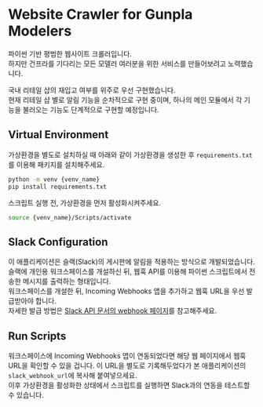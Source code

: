 # Website Crawler for Gunpla Modelers
파이썬 기반 평범한 웹사이트 크롤러입니다.  
하지만 건프라를 기다리는 모든 모델러 여러분을 위한 서비스를 만들어보려고 노력했습니다.  
  
국내 리테일 샵의 재입고 여부를 위주로 우선 구현했습니다.  
현재 리테일 샵 별로 알림 기능을 순차적으로 구현 중이며, 하나의 메인 모듈에서 각 기능을 불러오는 기능도 단계적으로 구현할 예정입니다.

## Virtual Environment
가상환경을 별도로 설치하실 때 아래와 같이 가상환경을 생성한 후 `requirements.txt`를 이용해 패키지를 설치해주세요.  
```Bash
python -m venv {venv_name}
pip install requirements.txt
```  
스크립트 실행 전, 가상환경을 먼저 활성화시켜주세요.  
```Bash
source {venv_name}/Scripts/activate
```  
## Slack Configuration
이 애플리케이션은 슬랙(Slack)의 게시판에 알림을 적용하는 방식으로 개발되었습니다.  
슬랙에 개인용 워크스페이스를 개설하신 뒤, 웹훅 API를 이용해 파이썬 스크립트에서 전송한 메시지를 출력하는 형태입니다.  
워크스페이스를 개설한 뒤, Incoming Webhooks 앱을 추가하고 웹훅 URL을 우선 발급받아야 합니다.  
자세한 발급 방법은 [Slack API 문서의 webhook 페이지](https://api.slack.com/automation/triggers/webhook)를 참고해주세요.
## Run Scripts
워크스페이스에 Incoming Webhooks 앱이 연동되었다면 해당 웹 페이지에서 웹훅 URL을 확인할 수 있을 겁니다. 이 URL을 별도로 기록해두었다가 본 애플리케이션의 `slack_webhook_url`에 복사해 붙여넣으세요.  
이후 가상환경을 활성화한 상태에서 스크립트를 실행하면 Slack과의 연동을 테스트할 수 있습니다.